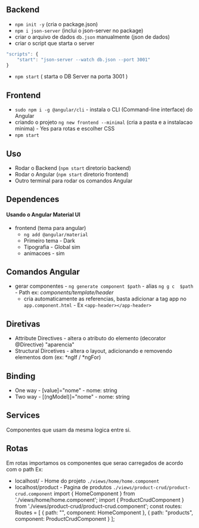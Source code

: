 ## Backend

- `npm init -y` (cria o package.json)
- `npm i json-server` (inclui o json-server no package)
- criar o arquivo de dados `db.json` manualmente (json de dados)
- criar o script que starta o server 
```javascript
"scripts": {
	"start": "json-server --watch db.json --port 3001"
}
```
- `npm start` ( starta o DB Server na porta 3001 )

## Frontend

- `sudo npm i -g @angular/cli` - instala o CLI (Command-line interface) do Angular
- criando o projeto `ng new frontend --minimal` (cria a pasta e a instalacao minima) - Yes para rotas e escolher CSS
- `npm start`

## Uso
- Rodar o Backend (`npm start` diretorio backend)
- Rodar o Angular (`npm start` diretorio frontend)
- Outro terminal para rodar os comandos Angular

## Dependences
#### Usando o Angular Material UI
- frontend (tema para angular)
  - `ng add @angular/material`
  - Primeiro tema - Dark
  - Tipografia - Global sim
  - animacoes - sim


## Comandos Angular
- gerar componentes - `ng generate component $path` - alias `ng g c  $path` - Path ex: _components/template/header_
  - cria automaticamente as referencias, basta adicionar a tag app no `app.component.html` - Ex `<app-header></app-header>`

## Diretivas
- Attribute Directives - altera o atributo do elemento (decorator @Directive) "aparencia"
- Structural Dircetives - altera o layout, adicionando e removendo elementos dom (ex: *ngIf / *ngFor)

## Binding
- One way - [value]="nome" - nome: string
- Two way - [(ngModel)]="nome" - nome: string

## Services
Componentes que usam da mesma logica entre si.

## Rotas
Em rotas importamos os componentes que serao carregados de acordo com o path
Ex:

- localhost/ - Home do projeto `./views/home/home.component`
- localhost/product - Pagina de produtos `./views/product-crud/product-crud.component`
		import { HomeComponent } from './views/home/home.component';
		import { ProductCrudComponent } from './views/product-crud/product-crud.component';
		const routes: Routes = [
			{
				path: "",
				component: HomeComponent
			},
			{
				path: "products",
				component: ProductCrudComponent
			}
		];